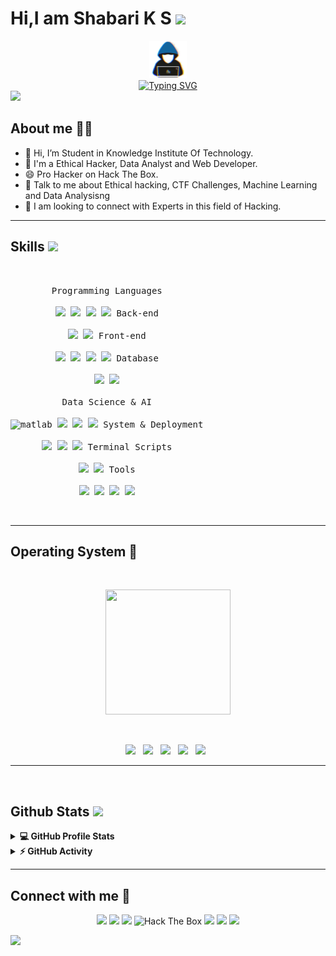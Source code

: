 <h1> Hi,I am Shabari K S <img src = "https://raw.githubusercontent.com/MartinHeinz/MartinHeinz/master/wave.gif" width = 30px> </h1>
<p align='center'>
</p>

<div align=center>
    <img src="about_me.gif" width=60><br>
    <a href="https://git.io/typing-svg"><img src="https://readme-typing-svg.demolab.com?font=VT323&size=35&duration=3500&pause=300&color=ff0000&center=true&vCenter=true&width=500&lines=Hey%2C+I'm+s0urc3c0d3;aka+Shabari;Welcome+to+my+profile!;Description+of+myself%3A;Ethical+Hacker;AI+enthusiast;Confident+and+ambitious;Thrill+seeker" alt="Typing SVG" /></a>
</div>

<img src="https://user-images.githubusercontent.com/73097560/115834477-dbab4500-a447-11eb-908a-139a6edaec5c.gif">


## **About me** 👨‍💻 


- 👋 Hi, I’m Student in Knowledge Institute Of Technology.
- 💼 I'm a Ethical Hacker, Data Analyst and Web Developer.
- :smile: Pro Hacker on Hack The Box.
- 💬 Talk to me about Ethical hacking, CTF Challenges, Machine Learning and Data Analysisng 
- 👯 I am looking to connect with Experts in this field of Hacking.

<hr>

<h2> Skills <img src = "https://img.icons8.com/?size=512&id=N5H8YRvduAGy&format=png" width = 32px> </h2>
<br>
<div>
  <p style="display: inline-block;" align="center">
    <kbd>
      <kbd>Programming Languages</kbd>
      <br>
      <br>
      <img width="30px" src="https://cdn.jsdelivr.net/gh/devicons/devicon/icons/python/python-original.svg" /> 
      <img width="30px" src="https://cdn.jsdelivr.net/gh/devicons/devicon/icons/java/java-plain.svg" /> 
      <img width="30px" src="https://img.icons8.com/?size=512&id=40670&format=png" />
      <img width="30px" src="https://cdn.jsdelivr.net/gh/devicons/devicon/icons/javascript/javascript-original.svg" /> 
    </kbd>
    <kbd>
      <kbd>Back-end</kbd>
      <br>
      <br>
      <img width="30px" src="https://img.icons8.com/?size=512&id=hCWb1IvpcBZ0&format=png" />
      <img width="30px" src="https://cdn.jsdelivr.net/gh/devicons/devicon/icons/nodejs/nodejs-original.svg" />
    </kbd>
    <kbd>
      <kbd>Front-end</kbd>
      <br>
      <br>
      <img width="30px" src="https://cdn.jsdelivr.net/gh/devicons/devicon/icons/html5/html5-original.svg" /> 
      <img width="30px" src="https://cdn.jsdelivr.net/gh/devicons/devicon/icons/css3/css3-plain-wordmark.svg" /> 
      <img width="30px" src="https://cdn.jsdelivr.net/gh/devicons/devicon/icons/bootstrap/bootstrap-plain.svg" /> 
      <img width="30px" src="https://cdn.jsdelivr.net/gh/devicons/devicon/icons/react/react-original.svg" />
    </kbd>
    <kbd>
      <kbd>Database</kbd>
      <br>
      <br>
      <img width="30px" src="https://cdn.jsdelivr.net/gh/devicons/devicon/icons/mysql/mysql-plain.svg" />
      <img width="30px" src="https://cdn.jsdelivr.net/gh/devicons/devicon/icons/postgresql/postgresql-original.svg" />
    </kbd>
    <br>
    <br>
    <kbd>
      <kbd>Data Science & AI</kbd>
      <br>
      <br>
      <img title="matlab" width="30px" src="https://cdn.jsdelivr.net/gh/devicons/devicon/icons/matlab/matlab-original.svg" />
      <img width="30px" src="https://cdn.jsdelivr.net/gh/devicons/devicon/icons/tensorflow/tensorflow-original.svg" />
      <img width="30px" src="https://cdn.jsdelivr.net/gh/devicons/devicon/icons/numpy/numpy-original.svg" />
      <img width="30px" src="https://cdn.jsdelivr.net/gh/devicons/devicon/icons/pandas/pandas-original.svg" />
    </kbd>
    <kbd>
      <kbd>System  & Deployment</kbd>
      <br>
      <br>
      <img width="30px" src="https://cdn.jsdelivr.net/gh/devicons/devicon/icons/git/git-plain.svg" />
      <img width="30px" src="https://images.g2crowd.com/uploads/product/image/large_detail/large_detail_477db83f729d63210139ec7cd29c1351/render-render.png" />
      <img width="30px" src="https://th.bing.com/th?id=ODLS.00158dc5-0efb-4f0b-95b5-203d46dd3b23&w=32&h=32&qlt=92&pcl=fffffa&o=6&pid=1.2" /> 
    </kbd>
    <kbd>
      <kbd>Terminal Scripts</kbd>
      <br>
      <br>
      <img width="30px" src="https://cdn.jsdelivr.net/gh/devicons/devicon/icons/bash/bash-original.svg" />
      <img width="30px" src="https://img.icons8.com/?size=512&id=l8BrXq94xzJ9&format=png" />
    </kbd>
    <kbd>
      <kbd>Tools</kbd>
      <br>
      <br>
      <img width="30px" src="https://cdn.jsdelivr.net/gh/devicons/devicon/icons/vscode/vscode-original.svg" />
      <img width="30px" src="https://upload.wikimedia.org/wikipedia/en/d/d2/Sublime_Text_3_logo.png" />
      <img width="30px" src="https://cdn.jsdelivr.net/gh/devicons/devicon/icons/jupyter/jupyter-original.svg" />
      <img width="30px" src="https://cdn.jsdelivr.net/gh/devicons/devicon/icons/pycharm/pycharm-original.svg" />
    </kbd>
  </p>
</div>
<br>
<hr>

<h2> Operating System 🐧 </h2>
<br>
<p align='center'>
<img src="https://media.giphy.com/media/WFZvB7VIXBgiz3oDXE/giphy.gif" width="200" height="200" frameBorder="0" class="giphy-embed" allowFullScreen></img></p>
<br>
<p align='center'>
<img src="https://img.shields.io/badge/Debian-D70A53?style=for-the-badge&logo=debian&logoColor=white">&nbsp;&nbsp;
<img src="https://img.shields.io/badge/Kali_Linux-557C94?style=for-the-badge&logo=kali-linux&logoColor=white">&nbsp;&nbsp;
<img src="https://img.shields.io/badge/Tails%20-56347C?&style=for-the-badge&logo=tails&logoColor=white">&nbsp;&nbsp;
<img src="https://img.shields.io/badge/Ubuntu-E95420?style=for-the-badge&logo=ubuntu&logoColor=white">&nbsp;&nbsp;
<img src="https://img.shields.io/badge/Windows-0078D6?style=for-the-badge&logo=windows&logoColor=white">&nbsp;&nbsp;
</p>
<hr>
<br>
	
<h2> Github Stats <img src = "https://i.pinimg.com/originals/65/c4/f4/65c4f452571be1261e9c623f7da488ac.gif" width = 35px> </h2>

<details> 
  <summary><b>💻 GitHub Profile Stats</b></summary>
	
![](https://github-readme-stats.vercel.app/api?username=Shabari-K-S&theme=graywhite&hide_border=false&include_all_commits=false&count_private=false)
![](https://github-readme-streak-stats.herokuapp.com/?user=Shabari-K-S&theme=graywhite&hide_border=false)
![](https://github-readme-stats.vercel.app/api/top-langs/?username=Shabari-K-S&theme=graywhite&hide_border=false&include_all_commits=false&count_private=false&layout=compact)
</details>


<details>
  <summary><b>⚡ GitHub Activity</b></summary>
  <img src="snake.svg" />

</details>

<hr>

## Connect with me  🤝

<p align="center">
	<a href="https://shabari-portfolio.onrender.com/" target="_blank"><img src="https://img.icons8.com/?size=512&id=115635&format=png" width="50px" /></a>
	<a href="https://linkedin.com/in/shabari-k-s-56421822a" target="_blank"><img src="https://img.icons8.com/?size=512&id=60ZV_wYC0BM2&format=png" width="50px" /></a>
        <a href="https://github.com/Shabari-K-S" target="_blank"><img src="https://img.icons8.com/?size=512&id=iEBcQcM9rnZ9&format=png" width="60px" /></a>
        <a herf="https://app.hackthebox.com/profile/1104708" target="_blank"><img src="http://www.hackthebox.eu/badge/image/1104708" alt="Hack The Box"></a>
	<a href="https://twitter.com/shabari0910" target="_blank"><img src="https://img.icons8.com/?size=512&id=6BmXkftCQhH8&format=png" width="50px" /></a>
        <a href="https://www.instagram.com/_.sourcecode._/" target="_blank"><img src="https://img.icons8.com/?size=512&id=YtpeVQhQ8USm&format=png" width="60px" /></a>
        <a href="https://www.youtube.com/channel/UCJWp7G3LM2-b2tFMT-eyrAA" target="_blank"><img src="https://img.icons8.com/?size=512&id=XnsQJWiCOaJw&format=png" width="60px" /></a>
	
</p>


<img src="https://user-images.githubusercontent.com/73097560/115834477-dbab4500-a447-11eb-908a-139a6edaec5c.gif">
